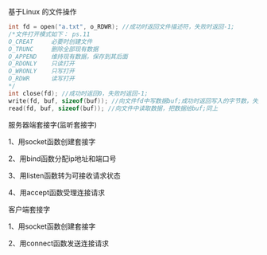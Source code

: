 基于Linux 的文件操作

```c
int fd = open("a.txt", o_RDWR); //成功时返回文件描述符，失败时返回-1;
/*文件打开模式如下： ps.11
O_CREAT     必要时创建文件
O_TRUNC     删除全部现有数据
O_APPEND	维持现有数据，保存到其后面
O_RDONLY	只读打开
O_WRONLY	只写打开
O_RDWR		读写打开
*/
int close(fd); //成功时返回0，失败时返回-1;
write(fd, buf, sizeof(buf)); //向文件fd中写数据buf;成功时返回写入的字节数，失败时返回-1；
read(fd, buf, sizeof(buf)); //向文件中读取数据，把数据给buf;同上
```

服务器端套接字(监听套接字)

1、用socket函数创建套接字

2、用bind函数分配ip地址和端口号

3、用listen函数转为可接收请求状态

4、用accept函数受理连接请求

客户端套接字

1、用socket函数创建套接字

2、用connect函数发送连接请求